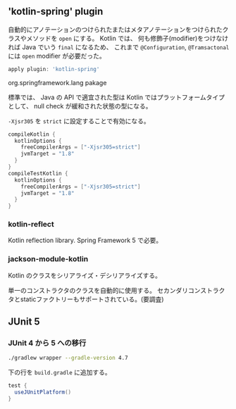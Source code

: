
## 'kotlin-spring' plugin

自動的にアノテーションのつけられたまたはメタアノテーションをつけられたクラスやメソッドを `open` にする。
Kotlin では、 何も修飾子(modifier)をつけなければ Java でいう `final` になるため、
これまで `@Configuration`, `@Tramsactonal` には `open` modifier が必要だった。

```groovy
apply plugin: 'kotlin-spring'
```

org.springframework.lang pakage

標準では、 Java の API で適宜された型は Kotlin ではプラットフォームタイプとして、 null check が緩和された状態の型になる。

`-Xjsr305` を `strict` に設定することで有効になる。

```groovy
compileKotlin {
  kotlinOptions {
    freeCompilerArgs = ["-Xjsr305=strict"]
    jvmTarget = "1.8"
  }
}
compileTestKotlin {
  kotlinOptions {
    freeCompilerArgs = ["-Xjsr305=strict"]
    jvmTarget = "1.8"
  }
}
```

### kotlin-reflect

Kotlin reflection library. Spring Framework 5 で必要。

### jackson-module-kotlin

Kotlin のクラスをシリアライズ・デシリアライズする。

単一のコンストラクタのクラスを自動的に使用する。 セカンダリコンストラクタとstaticファクトリーもサポートされている。(要調査)

## JUnit 5 

### JUnit 4 から 5 への移行

```sh
./gradlew wrapper --gradle-version 4.7
```

下の行を `build.gradle` に追加する。

```groovy
test {
  useJUnitPlatform()
}
```

